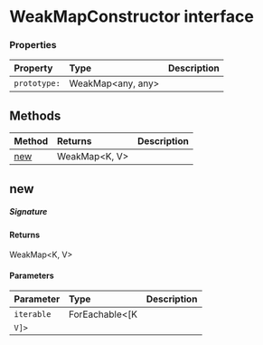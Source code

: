 # WeakMapConstructor interface





### Properties

| Property	   | Type	| Description|
|:-------------|:-------|:-----------|
|`prototype:`      | WeakMap<any, any> |  |




## Methods

| Method	   |  Returns	| Description|
|:-------------|:-------|:-----------|
|[new](#new)      | WeakMap<K, V> |  |



## new



##### Signature

#### Returns
WeakMap<K, V>

#### Parameters


| Parameter	   | Type    | Description |
|:-------------|:---------------|:------------|
| `iterable`    | ForEachable<[K |  |
| `V]>`    |  |  |

